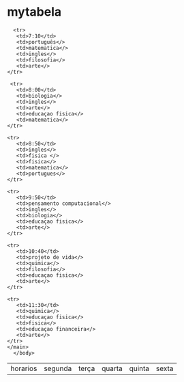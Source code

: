 # mytabela

<table>
     <tr>
       <td>horarios</td>
       <td>segunda</>
       <td>terça</>
       <td>quarta</>
       <td>quinta</>
       <td>sexta</>
    </tr>
    
      <tr>
       <td>7:10</td>
       <td>português</>
       <td>matematica</>
       <td>ingles</>
       <td>filosofia</>
       <td>arte</>
    </tr>
    
     <tr>
       <td>8:00</td>
       <td>biologia</>
       <td>ingles</>
       <td>arte</>
       <td>educaçao fisica</>
       <td>matematica</>
    </tr>
    
    <tr>
       <td>8:50</td>
       <td>ingles</>
       <td>fisica </>
       <td>fisica</>
       <td>matematica</>
       <td>portugues</>
    </tr>
    
    <tr>
       <td>9:50</td>
       <td>pensamento computacional</>
       <td>ingles</>
       <td>biologia</>
       <td>educaçao fisica</>
       <td>arte</>
    </tr>
    
    <tr>
       <td>10:40</td>
       <td>projeto de vida</>
       <td>quimica</>
       <td>filosofia</>
       <td>educaçao fisica</>
       <td>arte</>
    </tr>
    
    <tr>
       <td>11:30</td>
       <td>quimica</>
       <td>educaçao fisica</>
       <td>fisica</>
       <td>educaçao financeira</>
       <td>arte</>
    </tr>
    </main>
      </body>
</html>      
    
 
